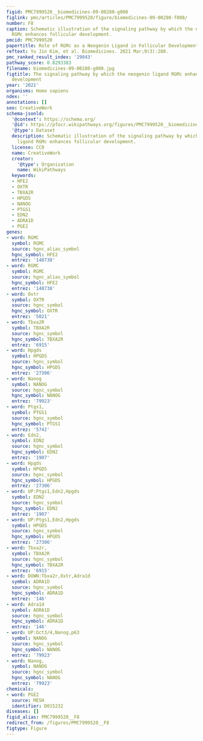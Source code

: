 ```yaml
---
figid: PMC7999520__biomedicines-09-00280-g008
figlink: pmc/articles/PMC7999520/figure/biomedicines-09-00280-f008/
number: F8
caption: Schematic illustration of the signaling pathway by which the neogenin ligand
  RGMc enhances follicular development.
pmcid: PMC7999520
papertitle: Role of RGMc as a Neogenin Ligand in Follicular Development in the Ovary.
reftext: Yu Jin Kim, et al. Biomedicines. 2021 Mar;9(3):280.
pmc_ranked_result_index: '29043'
pathway_score: 0.8293383
filename: biomedicines-09-00280-g008.jpg
figtitle: The signaling pathway by which the neogenin ligand RGMc enhances follicular
  development
year: '2021'
organisms: Homo sapiens
ndex: ''
annotations: []
seo: CreativeWork
schema-jsonld:
  '@context': https://schema.org/
  '@id': https://pfocr.wikipathways.org/figures/PMC7999520__biomedicines-09-00280-g008.html
  '@type': Dataset
  description: Schematic illustration of the signaling pathway by which the neogenin
    ligand RGMc enhances follicular development.
  license: CC0
  name: CreativeWork
  creator:
    '@type': Organization
    name: WikiPathways
  keywords:
  - HFE2
  - OXTR
  - TBXA2R
  - HPGDS
  - NANOG
  - PTGS1
  - EDN2
  - ADRA1D
  - PGE2
genes:
- word: RGMC
  symbol: RGMC
  source: hgnc_alias_symbol
  hgnc_symbol: HFE2
  entrez: '148738'
- word: RGMC
  symbol: RGMC
  source: hgnc_alias_symbol
  hgnc_symbol: HFE2
  entrez: '148738'
- word: Oxtr
  symbol: OXTR
  source: hgnc_symbol
  hgnc_symbol: OXTR
  entrez: '5021'
- word: Tbxa2R
  symbol: TBXA2R
  source: hgnc_symbol
  hgnc_symbol: TBXA2R
  entrez: '6915'
- word: Hpgds
  symbol: HPGDS
  source: hgnc_symbol
  hgnc_symbol: HPGDS
  entrez: '27306'
- word: Nanog
  symbol: NANOG
  source: hgnc_symbol
  hgnc_symbol: NANOG
  entrez: '79923'
- word: Ptgs1,
  symbol: PTGS1
  source: hgnc_symbol
  hgnc_symbol: PTGS1
  entrez: '5742'
- word: Edn2,
  symbol: EDN2
  source: hgnc_symbol
  hgnc_symbol: EDN2
  entrez: '1907'
- word: Hpgds
  symbol: HPGDS
  source: hgnc_symbol
  hgnc_symbol: HPGDS
  entrez: '27306'
- word: UP:Ptgs1,Edn2,Hpgds
  symbol: EDN2
  source: hgnc_symbol
  hgnc_symbol: EDN2
  entrez: '1907'
- word: UP:Ptgs1,Edn2,Hpgds
  symbol: HPGDS
  source: hgnc_symbol
  hgnc_symbol: HPGDS
  entrez: '27306'
- word: Tbxa2r,
  symbol: TBXA2R
  source: hgnc_symbol
  hgnc_symbol: TBXA2R
  entrez: '6915'
- word: DOWN:Tbxa2r,Oxtr,Adra1d
  symbol: ADRA1D
  source: hgnc_symbol
  hgnc_symbol: ADRA1D
  entrez: '146'
- word: Adra1d
  symbol: ADRA1D
  source: hgnc_symbol
  hgnc_symbol: ADRA1D
  entrez: '146'
- word: UP:Oct3/4,Nanog,p63
  symbol: NANOG
  source: hgnc_symbol
  hgnc_symbol: NANOG
  entrez: '79923'
- word: Nanog,
  symbol: NANOG
  source: hgnc_symbol
  hgnc_symbol: NANOG
  entrez: '79923'
chemicals:
- word: PGE2
  source: MESH
  identifier: D015232
diseases: []
figid_alias: PMC7999520__F8
redirect_from: /figures/PMC7999520__F8
figtype: Figure
---
```

